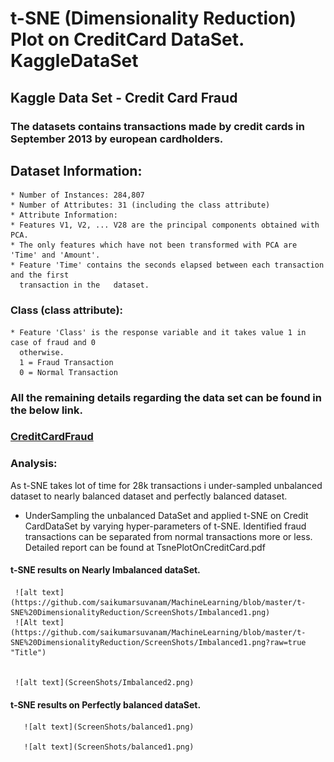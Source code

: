 # t-SNE (Dimensionality Reduction) Plot on CreditCard DataSet. KaggleDataSet
  
## Kaggle Data Set - Credit Card Fraud
### The datasets contains transactions made by credit cards in September 2013 by european cardholders. 
## Dataset Information:
    * Number of Instances: 284,807
    * Number of Attributes: 31 (including the class attribute)
    * Attribute Information:
    * Features V1, V2, ... V28 are the principal components obtained with PCA.    
    * The only features which have not been transformed with PCA are 'Time' and 'Amount'.
    * Feature 'Time' contains the seconds elapsed between each transaction and the first 
      transaction in the   dataset.
### Class (class attribute):
    * Feature 'Class' is the response variable and it takes value 1 in case of fraud and 0 
      otherwise. 
      1 = Fraud Transaction
      0 = Normal Transaction
### All the remaining details regarding the data set can be found in the below link.
### [CreditCardFraud](https://www.kaggle.com/mlg-ulb/creditcardfraud/data)


### Analysis:

As t-SNE takes lot of time for 28k transactions i under-sampled unbalanced dataset to nearly balanced dataset and perfectly balanced dataset.

  * UnderSampling the unbalanced DataSet and applied t-SNE on Credit CardDataSet by varying hyper-parameters of t-SNE.
     Identified fraud transactions can be separated from  normal transactions more or less.
     Detailed report can be found at TsnePlotOnCreditCard.pdf
     
  ####   t-SNE results on Nearly Imbalanced dataSet.
     ![alt text](https://github.com/saikumarsuvanam/MachineLearning/blob/master/t-SNE%20DimensionalityReduction/ScreenShots/Imbalanced1.png)
     ![Alt text](https://github.com/saikumarsuvanam/MachineLearning/blob/master/t-SNE%20DimensionalityReduction/ScreenShots/Imbalanced1.png?raw=true "Title")
     
     
     ![alt text](ScreenShots/Imbalanced2.png)
       
  ####   t-SNE results on Perfectly balanced dataSet.
       
       ![alt text](ScreenShots/balanced1.png)
          
       ![alt text](ScreenShots/balanced1.png)
     
     
     
